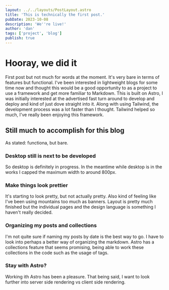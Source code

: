 ```yaml
---
layout: ../../layouts/PostLayout.astro
title: 'This is technically the first post.'
pubDate: 2023-10-08
description: 'We''re live!'
author: 'dan'
tags: ['project', 'blog']
publish: true
---
```


# Hooray, we did it
First post but not much for words at the moment. It's very bare in terms of features but functional.
I've been interested in lightweight blogs for some time now and thought this would be a good opportunity to as a project to use a framework and get more familiar to Markdown.
This is built on Astro, I was initially interested at the advertised fast turn around to develop and deploy and kind of just dove straight into it. Along with using Tailwind, the development process was a lot faster than I thought. Tailwind helped so much, I've really been enjoying this framework. 

## Still much to accomplish for this blog
As stated: functiona, but bare.

### Desktop still is next to be developed
So desktop is definitely in progress. In the meantime while desktop is in the works I capped the maximum width to around 800px.

### Make things look prettier
It's starting to look pretty, but not actually pretty. Also kind of feeling like I've been using mountains too much as banners. Layout is pretty much finished but the individual pages and the design language is something I haven't really decided. 

### Organizing my posts and collections
I'm not quite sure if naming my posts by date is the best way to go. I have to look into perhaps a better way of organizing the markdown. Astro has a collections feature that seems promising, being able to work these collections in the code such as the usage of tags.

### Stay with Astro?
Working ith Astro has been a pleasure. 
That being said, I want to look further into server side rendering vs client side rendering.
